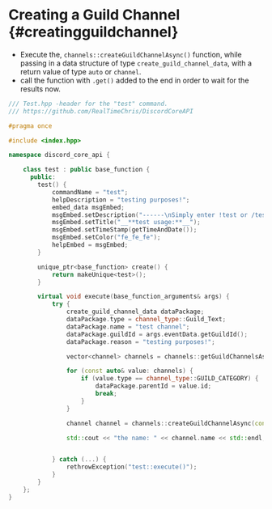 Creating a Guild Channel {#creatingguildchannel}
============
- Execute the, `channels::createGuildChannelAsync()` function, while passing in a data structure of type `create_guild_channel_data`, with a return value of type `auto` or `channel`.
- call the function with `.get()` added to the end in order to wait for the results now.

```cpp
/// Test.hpp -header for the "test" command.
/// https://github.com/RealTimeChris/DiscordCoreAPI

#pragma once

#include <index.hpp>

namespace discord_core_api {

	class test : public base_function {
	  public:
		test() {
			commandName = "test";
			helpDescription = "testing purposes!";
			embed_data msgEmbed;
			msgEmbed.setDescription("------\nSimply enter !test or /test!\n------");
			msgEmbed.setTitle("__**test usage:**__");
			msgEmbed.setTimeStamp(getTimeAndDate());
			msgEmbed.setColor("fe_fe_fe");
			helpEmbed = msgEmbed;
		}

		unique_ptr<base_function> create() {
			return makeUnique<test>();
		}

		virtual void execute(base_function_arguments& args) {
			try {
				create_guild_channel_data dataPackage;
				dataPackage.type = channel_type::Guild_Text;
				dataPackage.name = "test channel";
				dataPackage.guildId = args.eventData.getGuildId();
				dataPackage.reason = "testing purposes!";

				vector<channel> channels = channels::getGuildChannelsAsync(const {.guildId = args.eventData.getGuildId()}).get();

				for (const auto& value: channels) {
					if (value.type == channel_type::GUILD_CATEGORY) {
						dataPackage.parentId = value.id;
						break;
					}
				}

				channel channel = channels::createGuildChannelAsync(const& dataPackage).get();

				std::cout << "the name: " << channel.name << std::endl;


			} catch (...) {
				rethrowException("test::execute()");
			}
		}
	};
}
```
